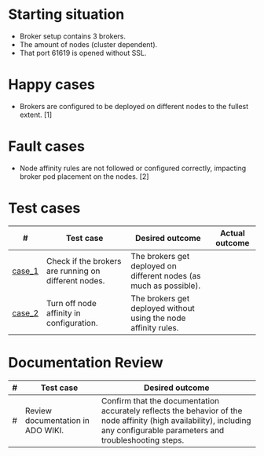 # Starting situation
- Broker setup contains 3 brokers. 
- The amount of nodes (cluster dependent).
- That port 61619 is opened without SSL.

# Happy cases
- Brokers are configured to be deployed on different nodes to the fullest extent. [1]

# Fault cases
- Node affinity rules are not followed or configured correctly, impacting broker pod placement on the nodes. [2]

# Test cases
| # | Test case | Desired outcome | Actual outcome |
| --- | --- | --- | --- |
| [case_1](case1_test.go) | Check if the brokers are running on different nodes. | The brokers get deployed on different nodes (as much as possible). | |
| [case_2](case2_test.go) | Turn off node affinity in configuration. | The brokers get deployed without using the node affinity rules. | |

# Documentation Review
| # | Test case | Desired outcome |
| --- | --- | --- | 
| # | Review documentation in ADO WIKI. | Confirm that the documentation accurately reflects the behavior of the node affinity (high availability), including any configurable parameters and troubleshooting steps. | 
